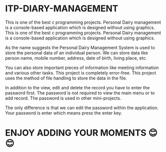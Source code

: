 # ITP-DIARY-MANAGEMENT
This is one of the best c programming projects. Personal Dairy management is a console-based application which is designed without using graphics.
This is one of the best c programming projects. Personal Dairy management is a console-based application which is designed without using graphics.

As the name suggests the Personal Dairy Management System is used to store the personal data of an individual person. We can store data like person name, mobile number, address, date of birth, living place, etc.

You can also store important pieces of information like meeting information and various other tasks. This project is completely error-free. This project uses the method of file handling to store the data in the file.

In addition to the view, edit and delete the record you have to enter the password first. The password is not required to view the main menu or to add record. The password is used in other mini-projects.

The only difference is that we can edit the password within the application. Your password is enter which means press the enter key.

# ENJOY ADDING YOUR MOMENTS 😊😊

